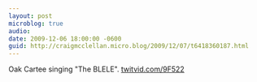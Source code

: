 ```yaml
---
layout: post
microblog: true
audio: 
date: 2009-12-06 18:00:00 -0600
guid: http://craigmcclellan.micro.blog/2009/12/07/t6418360187.html
---
```

Oak Cartee singing "The BLELE".  [twitvid.com/9F522](http://twitvid.com/9F522)
